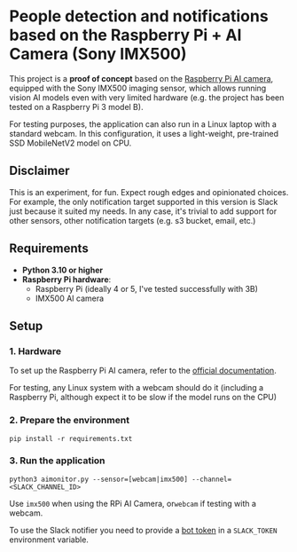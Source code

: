 # People detection and notifications based on the Raspberry Pi + AI Camera (Sony IMX500)

This project is a **proof of concept** based on the [Raspberry Pi AI
camera](https://www.raspberrypi.com/documentation/accessories/ai-camera.html),
equipped with the Sony IMX500 imaging sensor, which allows running
vision AI models even with very limited hardware (e.g. the project has
been tested on a Raspberry Pi 3 model B).

For testing purposes, the application can also run in a Linux laptop
with a standard webcam. In this configuration, it uses a light-weight,
pre-trained SSD MobileNetV2 model on CPU.

## Disclaimer

This is an experiment, for fun. Expect rough edges and opinionated
choices. For example, the only notification target supported in this
version is Slack just because it suited my needs. In any case, it's
trivial to add support for other sensors, other notification targets
(e.g. s3 bucket, email, etc.)

## Requirements

- **Python 3.10 or higher**
- **Raspberry Pi hardware**:
  - Raspberry Pi (ideally 4 or 5, I've tested successfully with 3B)
  - IMX500 AI camera

## Setup

### 1. Hardware

To set up the Raspberry Pi AI camera, refer to the [official documentation](https://www.raspberrypi.com/documentation/accessories/ai-camera.html#getting-started).

For testing, any Linux system with a webcam should do it (including a Raspberry
Pi, although expect it to be slow if the model runs on the CPU)

### 2. Prepare the environment

    pip install -r requirements.txt

### 3. Run the application

    python3 aimonitor.py --sensor=[webcam|imx500] --channel=<SLACK_CHANNEL_ID>

Use `imx500` when using the RPi AI Camera, or`webcam` if testing with a webcam.

To use the Slack notifier you need to provide a [bot
token](https://api.slack.com/tutorials/tracks/getting-a-token) in a
`SLACK_TOKEN` environment variable.
